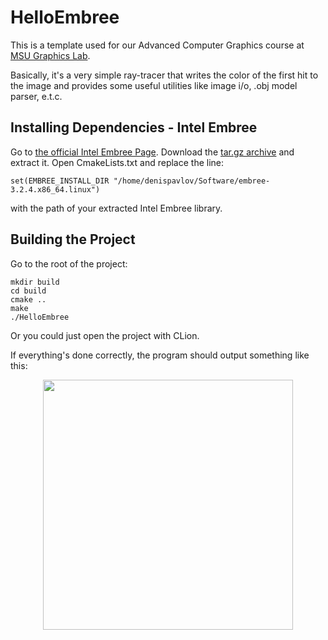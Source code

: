 # HelloEmbree
This is a template used for our Advanced Computer Graphics course at [MSU Graphics Lab](http://graphics.cs.msu.ru/en).

Basically, it's a very simple ray-tracer that writes the color of the first hit to the image and provides some useful utilities like image i/o, .obj model parser, e.t.c.
## Installing Dependencies - Intel Embree

Go to [the official Intel Embree Page](https://github.com/embree/embree). Download the [tar.gz archive](https://github.com/embree/embree#linux-targz-files) and extract it. Open CmakeLists.txt and replace the line:

```
set(EMBREE_INSTALL_DIR "/home/denispavlov/Software/embree-3.2.4.x86_64.linux")
```
with the path of your extracted Intel Embree library.

## Building the Project

Go to the root of the project:

```
mkdir build
cd build
cmake ..
make
./HelloEmbree
```

Or you could just open the project with CLion.

If everything's done correctly, the program should output something like this:

<p align="center">
  <img width="400" height="400" src="hhttps://github.com/pavlovdenis/HelloEmbree/pics/template.png">
</p>
